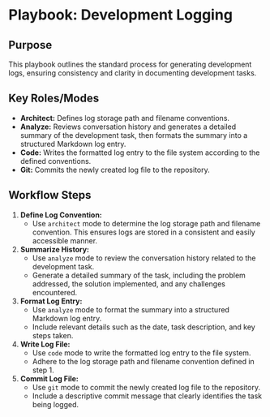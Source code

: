 # Playbook: Development Logging

## Purpose

This playbook outlines the standard process for generating development logs, ensuring consistency and clarity in documenting development tasks.

## Key Roles/Modes

*   **Architect:** Defines log storage path and filename conventions.
*   **Analyze:** Reviews conversation history and generates a detailed summary of the development task, then formats the summary into a structured Markdown log entry.
*   **Code:** Writes the formatted log entry to the file system according to the defined conventions.
*   **Git:** Commits the newly created log file to the repository.

## Workflow Steps

1.  **Define Log Convention:**
    *   Use `architect` mode to determine the log storage path and filename convention. This ensures logs are stored in a consistent and easily accessible manner.
2.  **Summarize History:**
    *   Use `analyze` mode to review the conversation history related to the development task.
    *   Generate a detailed summary of the task, including the problem addressed, the solution implemented, and any challenges encountered.
3.  **Format Log Entry:**
    *   Use `analyze` mode to format the summary into a structured Markdown log entry.
    *   Include relevant details such as the date, task description, and key steps taken.
4.  **Write Log File:**
    *   Use `code` mode to write the formatted log entry to the file system.
    *   Adhere to the log storage path and filename convention defined in step 1.
5.  **Commit Log File:**
    *   Use `git` mode to commit the newly created log file to the repository.
    *   Include a descriptive commit message that clearly identifies the task being logged.